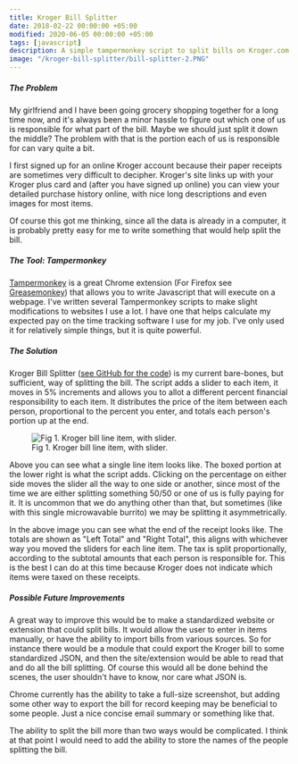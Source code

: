 ```yaml
---
title: Kroger Bill Splitter
date: 2018-02-22 00:00:00 +05:00
modified: 2020-06-05 00:00:00 +05:00
tags: [javascript]
description: A simple tampermonkey script to split bills on Kroger.com
image: "/kroger-bill-splitter/bill-splitter-2.PNG"
---
```


##### The Problem 

My girlfriend and I have been going grocery shopping together for a long time now, and it's always been a minor hassle to figure out which one of us is responsible for what part of the bill. Maybe we should just split it down the middle? The problem with that is the portion each of us is responsible for can vary quite a bit.

I first signed up for an online Kroger account because their paper receipts are sometimes very difficult to decipher. Kroger's site links up with your Kroger plus card and (after you have signed up online) you can view your detailed purchase history online, with nice long descriptions and even images for most items. 

Of course this got me thinking, since all the data is already in a computer, it is probably pretty easy for me to write something that would help split the bill.

##### The Tool: Tampermonkey

<a href="https://chrome.google.com/webstore/detail/tampermonkey/dhdgffkkebhmkfjojejmpbldmpobfkfo" target="_blank">Tampermonkey</a> is a great Chrome extension (For Firefox see <a href="https://addons.mozilla.org/en-US/firefox/addon/greasemonkey/" target="_blank">Greasemonkey</a>) that allows you to write Javascript that will execute on a webpage. I've written several Tampermonkey scripts to make slight modifications to websites I use a lot. I have one that helps calculate my expected pay on the time tracking software I use for my job. I've only used it for relatively simple things, but it is quite powerful. 

##### The Solution

Kroger Bill Splitter (<a href="https://github.com/tkonya/Kroger-Bill-Splitter" target="_blank">see GitHub for the code</a>) is my current bare-bones, but sufficient, way of splitting the bill. The script adds a slider to each item, it moves in 5% increments and allows you to allot a different percent financial responsibility to each item. It distributes the price of the item between each person, proportional to the percent you enter, and totals each person's portion up at the end.

<figure>
<img src="/kroger-bill-splitter/bill-splitter-1PNG.PNG" alt="Fig 1. Kroger bill line item, with slider.">
<figcaption>Fig 1. Kroger bill line item, with slider.</figcaption>
</figure>

Above you can see what a single line item looks like. The boxed portion at the lower right is what the script adds. Clicking on the percentage on either side moves the slider all the way to one side or another, since most of the time we are either splitting something 50/50 or one of us is fully paying for it. It is uncommon that we do anything other than that, but sometimes (like with this single microwavable burrito) we may be splitting it asymmetrically. 

In the above image you can see what the end of the receipt looks like. The totals are shown as "Left Total" and "Right Total", this aligns with whichever way you moved the sliders for each line item. The tax is split proportionally, according to the subtotal amounts that each person is responsible for. This is the best I can do at this time because Kroger does not indicate which items were taxed on these receipts. 

##### Possible Future Improvements

A great way to improve this would be to make a standardized website or extension that could split bills. It would allow the user to enter in items manually, or have the ability to import bills from various sources. So for instance there would be a module that could export the Kroger bill to some standardized JSON, and then the site/extension would be able to read that and do all the bill splitting. Of course this would all be done behind the scenes, the user shouldn't have to know, nor care what JSON is. 

Chrome currently has the ability to take a full-size screenshot, but adding some other way to export the bill for record keeping may be beneficial to some people. Just a nice concise email summary or something like that. 

The ability to split the bill more than two ways would be complicated. I think at that point I would need to add the ability to store the names of the people splitting the bill.